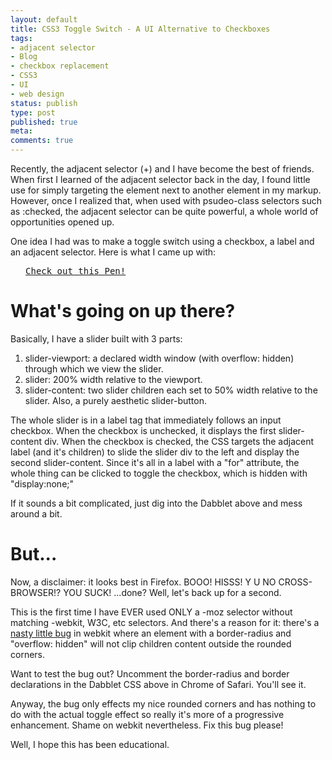 ```yaml
---
layout: default
title: CSS3 Toggle Switch - A UI Alternative to Checkboxes
tags:
- adjacent selector
- Blog
- checkbox replacement
- CSS3
- UI
- web design
status: publish
type: post
published: true
meta:
comments: true
---
```

Recently, the adjacent selector (+) and I have become the best of friends. When first I learned of the adjacent selector back in the day, I found little use for simply targeting the element next to another element in my markup.  However, once I realized that, when used with psudeo-class selectors such as :checked, the adjacent selector can be quite powerful, a whole world of opportunities opened up.

One idea I had was to make a toggle switch using a checkbox, a label and an adjacent selector. Here is what I came up with:

<pre class="codepen" data-height="530" data-type="result" data-href="rlntf" data-user="andymcfee" data-safe="true"> <code> </code> <a href="http://codepen.io/andymcfee/pen/rlntf">Check out this Pen!</a> </pre>
<script src="http://codepen.io/assets/embed/ei.js"> </script>

What's going on up there?
=========================

Basically, I have a slider built with 3 parts:
1. slider-viewport: a declared width window (with overflow: hidden) through which we view the slider.
2. slider: 200% width relative to the viewport.
3. slider-content: two slider children each set to 50% width relative to the slider.
Also, a purely aesthetic slider-button.

The whole slider is in a label tag that immediately follows an input checkbox. When the checkbox is unchecked, it displays the first slider-content div.  When the checkbox is checked, the CSS targets the adjacent label (and it's children) to slide the slider div to the left and display the second slider-content.  Since it's all in a label with a "for" attribute, the whole thing can be clicked to toggle the checkbox, which is hidden with "display:none;"

If it sounds a bit complicated, just dig into the Dabblet above and mess around a bit.

But...
===================

Now, a disclaimer: it looks best in Firefox. BOOO! HISSS! Y U NO CROSS-BROWSER!? YOU SUCK!  ...done? Well, let's back up for a second.

This is the first time I have EVER used ONLY a -moz selector without matching -webkit, W3C, etc selectors.  And there's a reason for it: there's a [nasty little bug](https://bugs.webkit.org/show_bug.cgi?id=54189 "webkit bug") in webkit where an element with a border-radius and "overflow: hidden" will not clip children content outside the rounded corners.

Want to test the bug out?  Uncomment the border-radius and border declarations in the Dabblet CSS above in Chrome of Safari. You'll see it.

Anyway, the bug only effects my nice rounded corners and has nothing to do with the actual toggle effect so really it's more of a progressive enhancement.  Shame on webkit nevertheless. Fix this bug please!

Well, I hope this has been educational.
